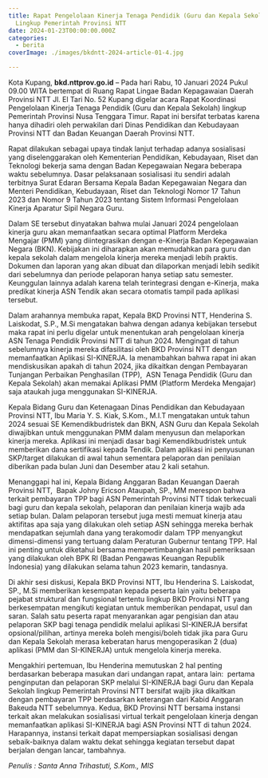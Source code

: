 ```yaml
---
title: Rapat Pengelolaan Kinerja Tenaga Pendidik (Guru dan Kepala Sekolah)
  Lingkup Pemerintah Provinsi NTT
date: 2024-01-23T00:00:00.000Z
categories:
  - berita
coverImage: ./images/bkdntt-2024-article-01-4.jpg

---
```


Kota Kupang, **bkd.nttprov.go.id** – Pada hari Rabu, 10 Januari 2024 Pukul 09.00 WITA bertempat di Ruang Rapat Lingae Badan Kepagawaian Daerah Provinsi NTT Jl. El Tari No. 52 Kupang digelar acara Rapat Koordinasi Pengelolaan Kinerja Tenaga Pendidik (Guru dan Kepala Sekolah) lingkup Pemerintah Provinsi Nusa Tenggara Timur. Rapat ini bersifat terbatas karena hanya dihadiri oleh perwakilan dari Dinas Pendidikan dan Kebudayaan Provinsi NTT dan Badan Keuangan Daerah Provinsi NTT.

Rapat dilakukan sebagai upaya tindak lanjut terhadap adanya sosialisasi yang diselenggarakan oleh Kementerian Pendidikan, Kebudayaan, Riset dan Teknologi bekerja sama dengan Badan Kepegawaian Negara beberapa waktu sebelumnya. Dasar pelaksanaan sosialisasi itu sendiri adalah terbitnya Surat Edaran Bersama Kepala Badan Kepegawaian Negara dan Menteri Pendidikan, Kebudayaan, Riset dan Teknologi Nomor 17 Tahun 2023 dan Nomor 9 Tahun 2023 tentang Sistem Informasi Pengelolaan Kinerja Aparatur Sipil Negara Guru.

Dalam SE tersebut dinyatakan bahwa mulai Januari 2024 pengelolaan kinerja guru akan memanfaatkan secara optimal Platform Merdeka Mengajar (PMM) yang diintegrasikan dengan e-Kinerja Badan Kepegawaian Negara (BKN). Kebijakan ini diharapkan akan memudahkan para guru dan kepala sekolah dalam mengelola kinerja mereka menjadi lebih praktis. Dokumen dan laporan yang akan dibuat dan dilaporkan menjadi lebih sedikit dari sebelumnya dan periode pelaporan hanya setiap satu semester. Keunggulan lainnya adalah karena telah terintegrasi dengan e-Kinerja, maka predikat kinerja ASN Tendik akan secara otomatis tampil pada aplikasi tersebut.

Dalam arahannya membuka rapat, Kepala BKD Provinsi NTT, Henderina S. Laiskodat, S.P., M.Si mengatakan bahwa dengan adanya kebijakan tersebut maka rapat ini perlu digelar untuk menentukan arah pengelolaan kinerja ASN Tenaga Pendidik Provinsi NTT di tahun 2024. Mengingat di tahun sebelumnya kinerja mereka difasilitasi oleh BKD Provinsi NTT dengan memanfaatkan Aplikasi SI-KINERJA. Ia menambahkan bahwa rapat ini akan mendiskusikan apakah di tahun 2024, jika dikaitkan dengan Pembayaran Tunjangan Perbaikan Penghasilan (TPP),  ASN Tenaga Pendidik (Guru dan Kepala Sekolah) akan memakai Aplikasi PMM (Platform Merdeka Mengajar) saja ataukah juga menggunakan SI-KINERJA.

Kepala Bidang Guru dan Ketenagaan Dinas Pendidikan dan Kebudayaan Provinsi NTT, Ibu Maria Y. S. Kiak, S.Kom., M.I.T mengatakan untuk tahun 2024 sesuai SE Kemendikbudristek dan BKN, ASN Guru dan Kepala Sekolah diwajibkan untuk menggunakan PMM dalam menyusun dan melaporkan kinerja mereka. Aplikasi ini menjadi dasar bagi Kemendikbudristek untuk memberikan dana sertifikasi kepada Tendik. Dalam aplikasi ini penyusunan SKP/target dilakukan di awal tahun sementara pelaporan dan penilaian diberikan pada bulan Juni dan Desember atau 2 kali setahun.

Menanggapi hal ini, Kepala Bidang Anggaran Badan Keuangan Daerah Provinsi NTT,  Bapak Johny Ericson Ataupah, SP., MM merespon bahwa terkait pembayaran TPP bagi ASN Pemerintah Provinsi NTT tidak terkecuali bagi guru dan kepala sekolah, pelaporan dan penilaian kinerja wajib ada setiap bulan. Dalam pelaporan tersebut juga mesti memuat kinerja atau aktifitas apa saja yang dilakukan oleh setiap ASN sehingga mereka berhak mendapatkan sejumlah dana yang terakomodir dalam TPP menyangkut dimensi-dimensi yang tertuang dalam Peraturan Gubernur tentang TPP. Hal ini penting untuk diketahui bersama mempertimbangkan hasil pemeriksaan yang dilakukan oleh BPK RI (Badan Pengawas Keuangan Republik Indonesia) yang dilakukan selama tahun 2023 kemarin, tandasnya.

Di akhir sesi diskusi, Kepala BKD Provinsi NTT, Ibu Henderina S. Laiskodat, SP., M.Si memberikan kesempatan kepada peserta lain yaitu beberapa pejabat struktural dan fungsional tertentu lingkup BKD Provinsi NTT yang berkesempatan mengikuti kegiatan untuk memberikan pendapat, usul dan saran. Salah satu peserta rapat menyarankan agar pengisian dan atau pelaporan SKP bagi tenaga pendidik melalui aplikasi SI-KINERJA bersifat opsional/pilihan, artinya mereka boleh mengisi/boleh tidak jika para Guru dan Kepala Sekolah merasa keberatan harus mengoperasikan 2 (dua) aplikasi (PMM dan SI-KINERJA) untuk mengelola kinerja mereka.

Mengakhiri pertemuan, Ibu Henderina memutuskan 2 hal penting berdasarkan beberapa masukan dari undangan rapat, antara lain:  pertama penginputan dan pelaporan SKP melalui SI-KINERJA bagi Guru dan Kepala Sekolah lingkup Pemerintah Provinsi NTT bersifat wajib jika dikaitkan dengan pembayaran TPP berdasarkan keterangan dari Kabid Anggaran Bakeuda NTT sebelumnya. Kedua, BKD Provinsi NTT bersama instansi terkait akan melakukan sosialisasi virtual terkait pengelolaan kinerja dengan memanfaatkan aplikasi SI-KINERJA bagi ASN Provinsi NTT di tahun 2024. Harapannya, instansi terkait dapat mempersiapkan sosialisasi dengan sebaik-baiknya dalam waktu dekat sehingga kegiatan tersebut dapat berjalan dengan lancar, tambahnya.

*Penulis : Santa Anna Trihastuti, S.Kom., MIS*
